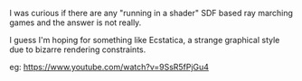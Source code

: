 I was curious if there are any "running in a shader" SDF based ray marching games and the answer is not really.

I guess I'm hoping for something like Ecstatica, a strange graphical style due to bizarre rendering constraints.

eg: https://www.youtube.com/watch?v=9SsR5fPjGu4